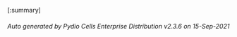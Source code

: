






[:summary]

###### Auto generated by Pydio Cells Enterprise Distribution v2.3.6 on 15-Sep-2021
